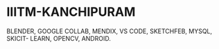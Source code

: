 # IIITM-KANCHIPURAM
 BLENDER, GOOGLE COLLAB, MENDIX, VS CODE, SKETCHFEB, MYSQL, SKICIT- LEARN, OPENCV, ANDROID.
